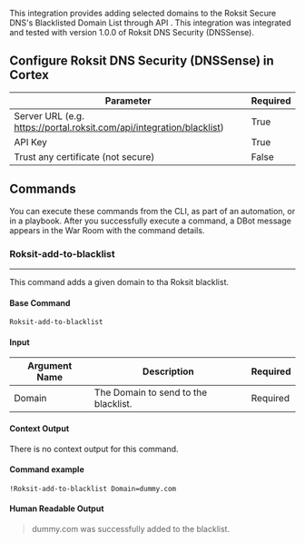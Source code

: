 This integration provides adding selected domains to the Roksit Secure DNS's Blacklisted Domain List through API .
This integration was integrated and tested with version 1.0.0 of Roksit DNS Security (DNSSense).

## Configure Roksit DNS Security (DNSSense) in Cortex


| **Parameter** | **Required** |
| --- | --- |
| Server URL (e.g. https://portal.roksit.com/api/integration/blacklist) | True |
| API Key | True |
| Trust any certificate (not secure) | False |


## Commands

You can execute these commands from the CLI, as part of an automation, or in a playbook.
After you successfully execute a command, a DBot message appears in the War Room with the command details.

### Roksit-add-to-blacklist

***
This command adds a given domain to tha Roksit blacklist.

#### Base Command

`Roksit-add-to-blacklist`

#### Input

| **Argument Name** | **Description** | **Required** |
| --- | --- | --- |
| Domain | The Domain to send to the blacklist. | Required | 

#### Context Output

There is no context output for this command.

#### Command example

```!Roksit-add-to-blacklist Domain=dummy.com```

#### Human Readable Output

>dummy.com was successfully added to the blacklist.